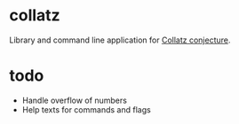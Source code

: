 # collatz

Library and command line application for [Collatz conjecture](https://en.wikipedia.org/wiki/Collatz_conjecture).

# todo

- Handle overflow of numbers
- Help texts for commands and flags
